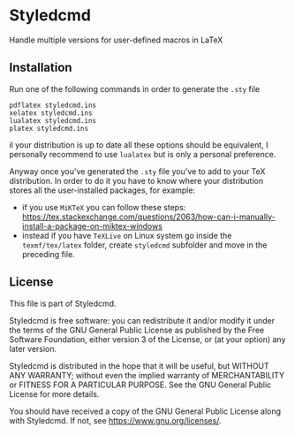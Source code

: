# Styledcmd
Handle multiple versions for user-defined macros in LaTeX

## Installation
Run one of the following commands in order to generate the `.sty` file

    pdflatex styledcmd.ins
    xelatex styledcmd.ins
    lualatex styledcmd.ins
    platex styledcmd.ins

il your distribution is up to date all these options should be equivalent, I personally recommend to use `lualatex` but is only a personal preference.

Anyway once you've generated the `.sty` file you've to add to your TeX distribution. In order to do it you have to know where your distribution stores all the user-installed packages, for example:

 * if you use `MiKTeX` you can follow these steps: https://tex.stackexchange.com/questions/2063/how-can-i-manually-install-a-package-on-miktex-windows
 * instead if you have `TeXLive` on Linux system go inside the `texmf/tex/latex` folder, create `styledcmd` subfolder and move in the preceding file.

## License

This file is part of Styledcmd.

Styledcmd is free software: you can redistribute it and/or modify it under the terms of the GNU General Public License as published by the Free Software Foundation, either version 3 of the License, or (at your option) any later version.

Styledcmd is distributed in the hope that it will be useful, but WITHOUT ANY WARRANTY; without even the implied warranty of MERCHANTABILITY or FITNESS FOR A PARTICULAR PURPOSE. See the GNU General Public License for more details.

You should have received a copy of the GNU General Public License along with Styledcmd. If not, see <https://www.gnu.org/licenses/>.
